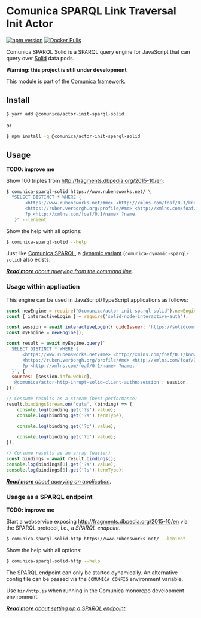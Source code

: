 # Comunica SPARQL Link Traversal Init Actor

[![npm version](https://badge.fury.io/js/%40comunica%2Factor-init-sparql-solid.svg)](https://www.npmjs.com/package/@comunica/actor-init-sparql-solid)
[![Docker Pulls](https://img.shields.io/docker/pulls/comunica/actor-init-sparql-solid.svg)](https://hub.docker.com/r/comunica/actor-init-sparql-solid/)

Comunica SPARQL Solid is a SPARQL query engine for JavaScript that can query over [Solid](https://solidproject.org/) data pods.

**Warning: this project is still under development**

This module is part of the [Comunica framework](https://comunica.dev/).

## Install

```bash
$ yarn add @comunica/actor-init-sparql-solid
```

or

```bash
$ npm install -g @comunica/actor-init-sparql-solid
```

## Usage

**TODO: improve me**

Show 100 triples from http://fragments.dbpedia.org/2015-10/en:

```bash
$ comunica-sparql-solid https://www.rubensworks.net/ \
  "SELECT DISTINCT * WHERE {
       <https://www.rubensworks.net/#me> <http://xmlns.com/foaf/0.1/knows> ?p.
       <https://ruben.verborgh.org/profile/#me> <http://xmlns.com/foaf/0.1/knows> ?p.
       ?p <http://xmlns.com/foaf/0.1/name> ?name.
   }" --lenient
```

Show the help with all options:

```bash
$ comunica-sparql-solid --help
```

Just like [Comunica SPARQL](https://github.com/comunica/comunica/tree/master/packages/actor-init-sparql),
a [dynamic variant](https://github.com/comunica/comunica/tree/master/packages/actor-init-sparql#usage-from-the-command-line) (`comunica-dynamic-sparql-solid`) also exists.

_[**Read more** about querying from the command line](https://comunica.dev/docs/query/getting_started/query_cli/)._

### Usage within application

This engine can be used in JavaScript/TypeScript applications as follows:

```javascript
const newEngine = require('@comunica/actor-init-sparql-solid').newEngine;
const { interactiveLogin } = require('solid-node-interactive-auth');

const session = await interactiveLogin({ oidcIssuer: 'https://solidcommunity.net/' });
const myEngine = newEngine();

const result = await myEngine.query(`
  SELECT DISTINCT * WHERE {
      <https://www.rubensworks.net/#me> <http://xmlns.com/foaf/0.1/knows> ?p.
      <https://ruben.verborgh.org/profile/#me> <http://xmlns.com/foaf/0.1/knows> ?p.
      ?p <http://xmlns.com/foaf/0.1/name> ?name.
  }`, {
  sources: [session.info.webId],
  '@comunica/actor-http-inrupt-solid-client-authn:session': session,
});

// Consume results as a stream (best performance)
result.bindingsStream.on('data', (binding) => {
    console.log(binding.get('?s').value);
    console.log(binding.get('?s').termType);

    console.log(binding.get('?p').value);

    console.log(binding.get('?o').value);
});

// Consume results as an array (easier)
const bindings = await result.bindings();
console.log(bindings[0].get('?s').value);
console.log(bindings[0].get('?s').termType);
```

_[**Read more** about querying an application](https://comunica.dev/docs/query/getting_started/query_app/)._

### Usage as a SPARQL endpoint

**TODO: improve me**

Start a webservice exposing http://fragments.dbpedia.org/2015-10/en via the SPARQL protocol, i.e., a _SPARQL endpoint_.

```bash
$ comunica-sparql-solid-http https://www.rubensworks.net/ --lenient
```

Show the help with all options:

```bash
$ comunica-sparql-solid-http --help
```

The SPARQL endpoint can only be started dynamically.
An alternative config file can be passed via the `COMUNICA_CONFIG` environment variable.

Use `bin/http.js` when running in the Comunica monorepo development environment.

_[**Read more** about setting up a SPARQL endpoint](https://comunica.dev/docs/query/getting_started/setup_endpoint/)._
